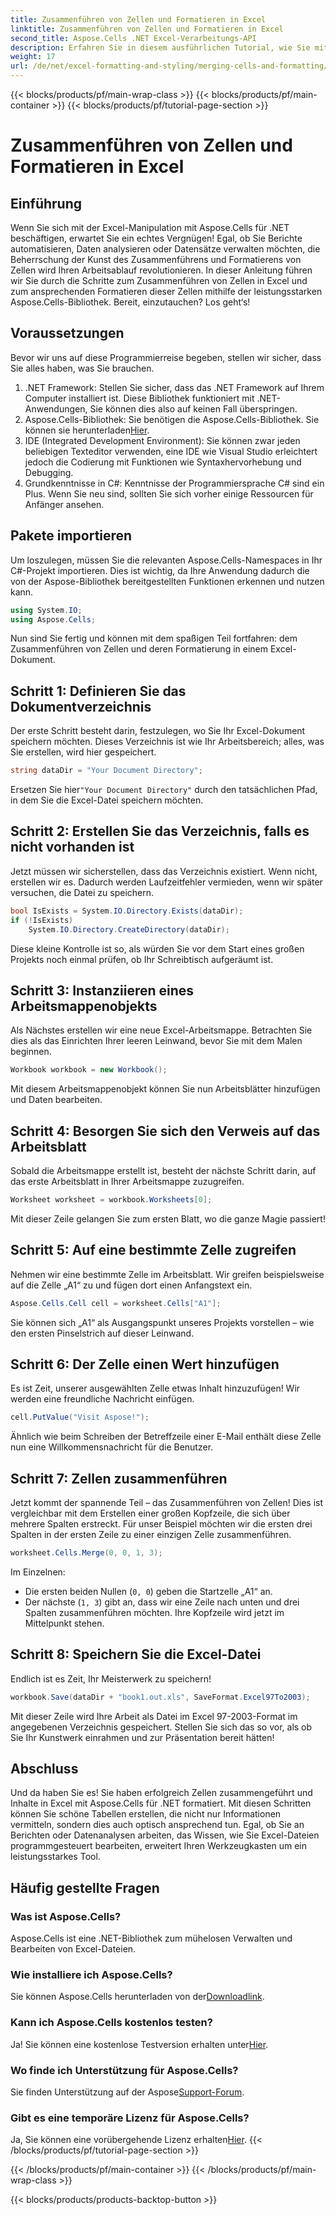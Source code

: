 ```yaml
---
title: Zusammenführen von Zellen und Formatieren in Excel
linktitle: Zusammenführen von Zellen und Formatieren in Excel
second_title: Aspose.Cells .NET Excel-Verarbeitungs-API
description: Erfahren Sie in diesem ausführlichen Tutorial, wie Sie mit Aspose.Cells für .NET Zellen in Excel zusammenführen und formatieren. Vereinfachen Sie Ihre Excel-Automatisierungsaufgaben.
weight: 17
url: /de/net/excel-formatting-and-styling/merging-cells-and-formatting/
---
```


{{< blocks/products/pf/main-wrap-class >}}
{{< blocks/products/pf/main-container >}}
{{< blocks/products/pf/tutorial-page-section >}}

# Zusammenführen von Zellen und Formatieren in Excel

## Einführung
Wenn Sie sich mit der Excel-Manipulation mit Aspose.Cells für .NET beschäftigen, erwartet Sie ein echtes Vergnügen! Egal, ob Sie Berichte automatisieren, Daten analysieren oder Datensätze verwalten möchten, die Beherrschung der Kunst des Zusammenführens und Formatierens von Zellen wird Ihren Arbeitsablauf revolutionieren. In dieser Anleitung führen wir Sie durch die Schritte zum Zusammenführen von Zellen in Excel und zum ansprechenden Formatieren dieser Zellen mithilfe der leistungsstarken Aspose.Cells-Bibliothek. Bereit, einzutauchen? Los geht‘s!
## Voraussetzungen
Bevor wir uns auf diese Programmierreise begeben, stellen wir sicher, dass Sie alles haben, was Sie brauchen.
1. .NET Framework: Stellen Sie sicher, dass das .NET Framework auf Ihrem Computer installiert ist. Diese Bibliothek funktioniert mit .NET-Anwendungen, Sie können dies also auf keinen Fall überspringen.
2.  Aspose.Cells-Bibliothek: Sie benötigen die Aspose.Cells-Bibliothek. Sie können sie herunterladen[Hier](https://releases.aspose.com/cells/net/).
3. IDE (Integrated Development Environment): Sie können zwar jeden beliebigen Texteditor verwenden, eine IDE wie Visual Studio erleichtert jedoch die Codierung mit Funktionen wie Syntaxhervorhebung und Debugging.
4. Grundkenntnisse in C#: Kenntnisse der Programmiersprache C# sind ein Plus. Wenn Sie neu sind, sollten Sie sich vorher einige Ressourcen für Anfänger ansehen.
## Pakete importieren
Um loszulegen, müssen Sie die relevanten Aspose.Cells-Namespaces in Ihr C#-Projekt importieren. Dies ist wichtig, da Ihre Anwendung dadurch die von der Aspose-Bibliothek bereitgestellten Funktionen erkennen und nutzen kann.
```csharp
using System.IO;
using Aspose.Cells;
```
Nun sind Sie fertig und können mit dem spaßigen Teil fortfahren: dem Zusammenführen von Zellen und deren Formatierung in einem Excel-Dokument.
## Schritt 1: Definieren Sie das Dokumentverzeichnis
Der erste Schritt besteht darin, festzulegen, wo Sie Ihr Excel-Dokument speichern möchten. Dieses Verzeichnis ist wie Ihr Arbeitsbereich; alles, was Sie erstellen, wird hier gespeichert. 
```csharp
string dataDir = "Your Document Directory";
```
 Ersetzen Sie hier`"Your Document Directory"` durch den tatsächlichen Pfad, in dem Sie die Excel-Datei speichern möchten. 
## Schritt 2: Erstellen Sie das Verzeichnis, falls es nicht vorhanden ist
Jetzt müssen wir sicherstellen, dass das Verzeichnis existiert. Wenn nicht, erstellen wir es. Dadurch werden Laufzeitfehler vermieden, wenn wir später versuchen, die Datei zu speichern.
```csharp
bool IsExists = System.IO.Directory.Exists(dataDir);
if (!IsExists)
    System.IO.Directory.CreateDirectory(dataDir);
```
Diese kleine Kontrolle ist so, als würden Sie vor dem Start eines großen Projekts noch einmal prüfen, ob Ihr Schreibtisch aufgeräumt ist. 
## Schritt 3: Instanziieren eines Arbeitsmappenobjekts
Als Nächstes erstellen wir eine neue Excel-Arbeitsmappe. Betrachten Sie dies als das Einrichten Ihrer leeren Leinwand, bevor Sie mit dem Malen beginnen. 
```csharp
Workbook workbook = new Workbook();
```
Mit diesem Arbeitsmappenobjekt können Sie nun Arbeitsblätter hinzufügen und Daten bearbeiten.
## Schritt 4: Besorgen Sie sich den Verweis auf das Arbeitsblatt
Sobald die Arbeitsmappe erstellt ist, besteht der nächste Schritt darin, auf das erste Arbeitsblatt in Ihrer Arbeitsmappe zuzugreifen. 
```csharp
Worksheet worksheet = workbook.Worksheets[0];
```
Mit dieser Zeile gelangen Sie zum ersten Blatt, wo die ganze Magie passiert!
## Schritt 5: Auf eine bestimmte Zelle zugreifen
Nehmen wir eine bestimmte Zelle im Arbeitsblatt. Wir greifen beispielsweise auf die Zelle „A1“ zu und fügen dort einen Anfangstext ein.
```csharp
Aspose.Cells.Cell cell = worksheet.Cells["A1"];
```
Sie können sich „A1“ als Ausgangspunkt unseres Projekts vorstellen – wie den ersten Pinselstrich auf dieser Leinwand.
## Schritt 6: Der Zelle einen Wert hinzufügen
Es ist Zeit, unserer ausgewählten Zelle etwas Inhalt hinzuzufügen! Wir werden eine freundliche Nachricht einfügen.
```csharp
cell.PutValue("Visit Aspose!");
```
Ähnlich wie beim Schreiben der Betreffzeile einer E-Mail enthält diese Zelle nun eine Willkommensnachricht für die Benutzer.
## Schritt 7: Zellen zusammenführen
Jetzt kommt der spannende Teil – das Zusammenführen von Zellen! Dies ist vergleichbar mit dem Erstellen einer großen Kopfzeile, die sich über mehrere Spalten erstreckt. Für unser Beispiel möchten wir die ersten drei Spalten in der ersten Zeile zu einer einzigen Zelle zusammenführen.
```csharp
worksheet.Cells.Merge(0, 0, 1, 3);
```
Im Einzelnen:
- Die ersten beiden Nullen (`0, 0`) geben die Startzelle „A1“ an.
- Der nächste (`1, 3`) gibt an, dass wir eine Zeile nach unten und drei Spalten zusammenführen möchten. Ihre Kopfzeile wird jetzt im Mittelpunkt stehen.
## Schritt 8: Speichern Sie die Excel-Datei
Endlich ist es Zeit, Ihr Meisterwerk zu speichern! 
```csharp
workbook.Save(dataDir + "book1.out.xls", SaveFormat.Excel97To2003);
```
Mit dieser Zeile wird Ihre Arbeit als Datei im Excel 97-2003-Format im angegebenen Verzeichnis gespeichert. Stellen Sie sich das so vor, als ob Sie Ihr Kunstwerk einrahmen und zur Präsentation bereit hätten!
## Abschluss
Und da haben Sie es! Sie haben erfolgreich Zellen zusammengeführt und Inhalte in Excel mit Aspose.Cells für .NET formatiert. Mit diesen Schritten können Sie schöne Tabellen erstellen, die nicht nur Informationen vermitteln, sondern dies auch optisch ansprechend tun. Egal, ob Sie an Berichten oder Datenanalysen arbeiten, das Wissen, wie Sie Excel-Dateien programmgesteuert bearbeiten, erweitert Ihren Werkzeugkasten um ein leistungsstarkes Tool.
## Häufig gestellte Fragen
### Was ist Aspose.Cells?
Aspose.Cells ist eine .NET-Bibliothek zum mühelosen Verwalten und Bearbeiten von Excel-Dateien. 
### Wie installiere ich Aspose.Cells?
 Sie können Aspose.Cells herunterladen von der[Downloadlink](https://releases.aspose.com/cells/net/).
### Kann ich Aspose.Cells kostenlos testen?
 Ja! Sie können eine kostenlose Testversion erhalten unter[Hier](https://releases.aspose.com/).
### Wo finde ich Unterstützung für Aspose.Cells?
 Sie finden Unterstützung auf der Aspose[Support-Forum](https://forum.aspose.com/c/cells/9).
### Gibt es eine temporäre Lizenz für Aspose.Cells?
 Ja, Sie können eine vorübergehende Lizenz erhalten[Hier](https://purchase.aspose.com/temporary-license/).
{{< /blocks/products/pf/tutorial-page-section >}}

{{< /blocks/products/pf/main-container >}}
{{< /blocks/products/pf/main-wrap-class >}}

{{< blocks/products/products-backtop-button >}}
